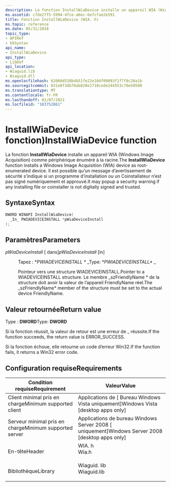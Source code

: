 ```yaml
---
description: La fonction InstallWiaDevice installe un appareil WIA (Windows Image Acquisition) comme périphérique énuméré à la racine. Il est possible qu’un message d’avertissement de sécurité s’indique si un programme d’installation ou un Coinstallateur n’est pas signé numériquement et approuvé.
ms.assetid: c7de27f5-5994-4fce-a6ec-6e7cfae2e591
title: Fonction InstallWiaDevice (WIA. h)
ms.topic: reference
ms.date: 05/31/2018
topic_type:
- APIRef
- kbSyntax
api_name:
- InstallWiaDevice
api_type:
- LibDef
api_location:
- Wiaguid.lib
- Wiaguid.dll
ms.openlocfilehash: 62060d538b4b51fe22e10df09093f1f7f8c26a1b
ms.sourcegitcommit: 831e8f3db78ab820e1710cede244553c70e50500
ms.translationtype: MT
ms.contentlocale: fr-FR
ms.lasthandoff: 01/07/2021
ms.locfileid: "103752861"
---
```

# <a name="installwiadevice-function"></a><span data-ttu-id="ffa65-104">InstallWiaDevice fonction)</span><span class="sxs-lookup"><span data-stu-id="ffa65-104">InstallWiaDevice function</span></span>

<span data-ttu-id="ffa65-105">La fonction **InstallWiaDevice** installe un appareil WIA (Windows Image Acquisition) comme périphérique énuméré à la racine.</span><span class="sxs-lookup"><span data-stu-id="ffa65-105">The **InstallWiaDevice** function installs a Windows Image Acquisition (WIA) device as root-enumerated device.</span></span> <span data-ttu-id="ffa65-106">Il est possible qu’un message d’avertissement de sécurité s’indique si un programme d’installation ou un Coinstallateur n’est pas signé numériquement et approuvé.</span><span class="sxs-lookup"><span data-stu-id="ffa65-106">It may popup a security warning if any installing file or coinstaller is not digitally signed and trusted.</span></span>

## <a name="syntax"></a><span data-ttu-id="ffa65-107">Syntaxe</span><span class="sxs-lookup"><span data-stu-id="ffa65-107">Syntax</span></span>


```C++
DWORD WINAPI InstallWiaDevice(
  _In_ PWIADEVICEINSTALL *pWiaDeviceInstall
);
```



## <a name="parameters"></a><span data-ttu-id="ffa65-108">Paramètres</span><span class="sxs-lookup"><span data-stu-id="ffa65-108">Parameters</span></span>

<dl> <dt>

<span data-ttu-id="ffa65-109">*pWiaDeviceInstall* \[ dans\]</span><span class="sxs-lookup"><span data-stu-id="ffa65-109">*pWiaDeviceInstall* \[in\]</span></span>
</dt> <dd>

<span data-ttu-id="ffa65-110">Tapez : \**PWIADEVICEINSTALL \** _</span><span class="sxs-lookup"><span data-stu-id="ffa65-110">Type: \**PWIADEVICEINSTALL\** _</span></span>

<span data-ttu-id="ffa65-111">Pointeur vers une structure WIADEVICEINSTALL.</span><span class="sxs-lookup"><span data-stu-id="ffa65-111">Pointer to a WIADEVICEINSTALL structure.</span></span> <span data-ttu-id="ffa65-112">Le membre _szFriendlyName \* de la structure doit avoir la valeur de l’appareil FriendlyName réel.</span><span class="sxs-lookup"><span data-stu-id="ffa65-112">The _szFriendlyName\* member of the structure must be set to the actual device FriendlyName.</span></span>

</dd> </dl>

## <a name="return-value"></a><span data-ttu-id="ffa65-113">Valeur retournée</span><span class="sxs-lookup"><span data-stu-id="ffa65-113">Return value</span></span>

<span data-ttu-id="ffa65-114">Type : **DWORD**</span><span class="sxs-lookup"><span data-stu-id="ffa65-114">Type: **DWORD**</span></span>

<span data-ttu-id="ffa65-115">Si la fonction réussit, la valeur de retour est une erreur de \_ réussite.</span><span class="sxs-lookup"><span data-stu-id="ffa65-115">If the function succeeds, the return value is ERROR\_SUCCESS.</span></span>

<span data-ttu-id="ffa65-116">Si la fonction échoue, elle retourne un code d’erreur Win32.</span><span class="sxs-lookup"><span data-stu-id="ffa65-116">If the function fails, it returns a Win32 error code.</span></span>

## <a name="requirements"></a><span data-ttu-id="ffa65-117">Configuration requise</span><span class="sxs-lookup"><span data-stu-id="ffa65-117">Requirements</span></span>



| <span data-ttu-id="ffa65-118">Condition requise</span><span class="sxs-lookup"><span data-stu-id="ffa65-118">Requirement</span></span> | <span data-ttu-id="ffa65-119">Valeur</span><span class="sxs-lookup"><span data-stu-id="ffa65-119">Value</span></span> |
|-------------------------------------|----------------------------------------------------------------------------------------|
| <span data-ttu-id="ffa65-120">Client minimal pris en charge</span><span class="sxs-lookup"><span data-stu-id="ffa65-120">Minimum supported client</span></span><br/> | <span data-ttu-id="ffa65-121">Applications de \[ Bureau Windows Vista uniquement\]</span><span class="sxs-lookup"><span data-stu-id="ffa65-121">Windows Vista \[desktop apps only\]</span></span><br/>                                         |
| <span data-ttu-id="ffa65-122">Serveur minimal pris en charge</span><span class="sxs-lookup"><span data-stu-id="ffa65-122">Minimum supported server</span></span><br/> | <span data-ttu-id="ffa65-123">Applications de bureau Windows Server 2008 \[ uniquement\]</span><span class="sxs-lookup"><span data-stu-id="ffa65-123">Windows Server 2008 \[desktop apps only\]</span></span><br/>                                   |
| <span data-ttu-id="ffa65-124">En-tête</span><span class="sxs-lookup"><span data-stu-id="ffa65-124">Header</span></span><br/>                   | <dl> <span data-ttu-id="ffa65-125"><dt>WIA. h</dt></span><span class="sxs-lookup"><span data-stu-id="ffa65-125"><dt>Wia.h</dt></span></span> </dl>       |
| <span data-ttu-id="ffa65-126">Bibliothèque</span><span class="sxs-lookup"><span data-stu-id="ffa65-126">Library</span></span><br/>                  | <dl> <span data-ttu-id="ffa65-127"><dt>Wiaguid. lib</dt></span><span class="sxs-lookup"><span data-stu-id="ffa65-127"><dt>Wiaguid.lib</dt></span></span> </dl> |



 

 




